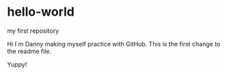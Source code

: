 # hello-world
my first repository

Hi I´m Danny making myself practice with GitHub. This is the first change to the readme file.

Yuppy!
